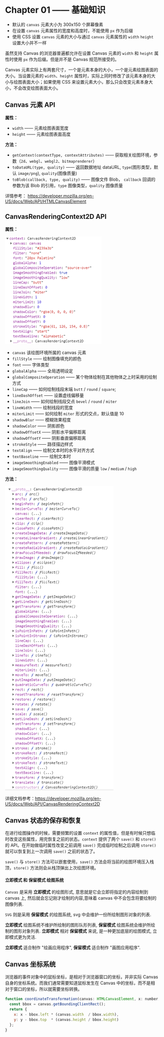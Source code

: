 # Chapter 01 —— 基础知识

- 默认的 `canvas` 元素大小为 300x150 个屏幕像素
- 在设置 `canvas` 元素属性的宽度和高度时，不能使用 `px` 作为后缀
- 使用 CSS 设置 `canvas` 元素的大小与通过 `canvas` 元素属性的 `width` `height` 设置大小并不一样


虽然支持 Canvas 的浏览器普遍都允许在设置 Canvas 元素的 `width` 和 `height` 属性时使用 `px` 作为后缀。但是并不是 Canvas 规范所接受的。

Canvas 元素实际上有两套尺寸，一个是元素本身的大小，一个是元素绘图表面的大小。当设置元素的 `width`、`height` 属性时，实际上同时修改了该元素本身的大小与绘图表面大小；如果使用 CSS 来设置元素大小，那么只会改变元素本身大小，不会改变绘图表面大小。

## Canvas 元素 API

**属性：**

- `width` —— 元素绘图表面宽度
- `height` —— 元素绘图表面高度

**方法：**

- `getContext(contextType, contextAttributes)` —— 获取相关绘图环境，参数（`2d`、`webgl`、`webgl2`、`bitmaprenderer`）
- `toDataURL(type, quality)` —— 返回数据地址 dataURL, `type`(图形类型，默认 `image/png`), `quality`(图像质量)
- `toBlob(callback, type, quality)` —— 图像文件 Blob， `callback` 回调的参数为该 Blob 的引用，`type` 图像类型，`quality` 图像质量

详情参考： https://developer.mozilla.org/en-US/docs/Web/API/HTMLCanvasElement

## CanvasRenderingContext2D API

**属性：**

![](./images/canvas-rendering-context-2d-property.png)

- `canvas` 该绘图环境所属的 canvas 元素
- `fillStyle` —— 绘制图像填充的颜色
- `font` —— 字体类型
- `globalAlpha` —— 全局透明设定
- `globalCompositeOperation` —— 某个物体绘制在其他物体之上时采用的绘制方式
- `lineCap` —— 如何绘制线段末端 `butt` / `round` / `square`;
- `lineDashOffset` —— 设置虚线偏移量 
- `lineJoin` —— 如何绘制线段交点 `bevel` / `round` / `miter` 
- `lineWidth` —— 绘制线段的宽度
- `miterLimit` —— 如何绘制 `miter` 形式的交点，默认值是 10
- `shadowBlur` —— 模糊效果程度 
- `shadowColor` —— 阴影颜色
- `shadowOffsetX` —— 阴影水平偏移距离
- `shadowOffsetY` —— 阴影垂直偏移距离
- `strokeStyle` —— 路径描边样式
- `textAlign` —— 绘制文本时的水平对齐方式
- `textBaseline` —— 绘制文本时
- `imageSmoothingEnabled` —— 图像平滑模式
- `imageSmoothingQuality` —— 图像平滑的质量 `low` / `medium` / `high`

**方法：**

![](./images/canvas-rendering-context-2d-method.png)


详细文档参考：https://developer.mozilla.org/en-US/docs/Web/API/CanvasRenderingContext2D


## Canvas 状态的保存和恢复

在进行绘图操作的时候，需要频繁的设置 `context` 的属性值，但是有时候只想临时改变这些属性，用完恢复之前的状态。`context` 提供了两个 `save()` 和 `store()` 的 API。在开始做临时属性改变之前调用 `save()` 完成临时绘制之后调用 `store()` 就可以恢复到上一次调用 `save()` 之前的状态了。

`save()` 与 `store()` 方法可以嵌套使用，`save()` 方法会将当前的绘图环境压入栈顶，`store()` 方法则会从栈顶弹出上次绘图环境。

#### **立即模式** 和 **保留模式** 绘图系统

`Canvas` 是采用 **立即模式** 的绘图形式, 意思就是它会立即将指定的内容绘制到 canvas 上, 然后就会忘记刚才绘制的内容,意味着 canvas 中不会包含将要绘制的图像列表.

`SVG` 则是采用 **保留模式** 的绘图系统, svg 中会维护一份所绘制图形对象的列表.


**立即模式** 绘图系统不维护所绘制的图形队形列表, **保留模式** 绘图系统会维护所绘制的图形对象列表. **立即模式** 相对 **保留模式** 来说, 是一种更加底层的绘图模式, 立即模式更为灵活.

**立即模式** 适合制作 "绘画应用程序", **保留模式** 适合制作 "画图应用程序".


## Canvas 坐标系统

浏览器的事件对象中的鼠标坐标，是相对于浏览器窗口的坐标，并非实际 Canvas 自身的坐标系统。而我们通常需要知道鼠标发生在 Canvas 中的坐标，而不是相对于窗口的坐标，所以就需要坐标转换。

``` js
function coordinateTransformation(canvas: HTMLCanvasElement, x: number, y: number) {
  const bbox = canvas.getBoundingClientRect();
  return {
    x: x - bbox.left * (canvas.width  / bbox.width),
    y: y - bbox.top  * (canvas.height / bbox.height)
  };
}
```





